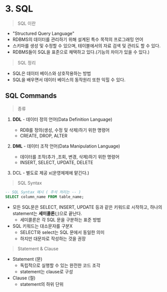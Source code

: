 # 3. SQL

> SQL 이란

- "Structured Query Language"
- RDBMS의 데이터를 관리하기 위해 설계된 특수 목적의 프로그래밍 언어
- 스키마를 생성 및 수정할 수 있으며, 테이블에서의 자료 검색 및 관리도 할 수 있다.
- RDBMS들이 SQL을 표준으로 채택하고 있다.(기능의 차이가 있을 수 있다.)



> SQL 정리

- SQL은 데이터 베이스와 상호작용하는 방법
- SQL을 배우면서 데이터 베이스의 동작원리 또한 익힐 수 있다.



## SQL Commands

> 종류

1. **DDL** - 데이터 정의 언어(Data Definition Language)
   - RDB를 정의(생성, 수정 및 삭제)하기 위한 명령어
   - CREATE, DROP, ALTER
2. **DML** - 데이터 조작 언어(Data Manipulation Language)
   - 데이터를 조작(추가 ,조회, 변경, 삭제)하기 위한 명령어
   - INSERT, SELECT, UPDATE, DELETE

3. DCL - 별도로 제공 x(운영체제에 맡긴다.)



> SQL Syntax

```sql
-- SQL Syntax 예시 ( 주석 처리는 -- )
SELECT column_name FROM table_name;
```

- 모든 SQL문은 SELECT, INSERT, UPDATE 등과 같은 키워드로 시작하고, 하나의 statement는 **세미콜론**(;)으로 끝난다.
  - 세미콜론은 각 SQL 문을 구분하는 표준 방법
- SQL 키워드는 대소문자를 구분X
  - SELECT와 select는 SQL 문에서 동일한 의미
  - 하지만 대문자로 작성하는 것을 권장



> Statement & Clause

- Statement (문)
  - 독립적으로 실행할 수 있는 완전한 코드 조각
  - statement는 clause로 구성
- Clause (절)
  - statement의 하위 단위

